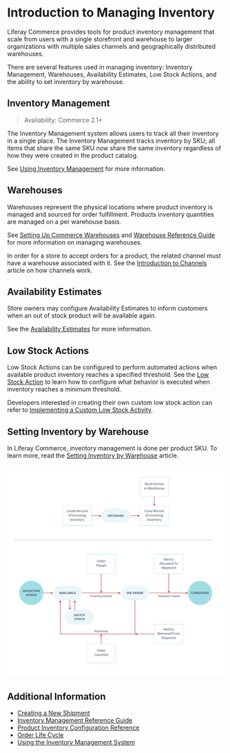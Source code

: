 # Introduction to Managing Inventory

Liferay Commerce provides tools for product inventory management that scale from users with a single storefront and warehouse to larger organizations with multiple sales channels and geographically distributed warehouses.

There are several features used in managing inventory: Inventory Management, Warehouses, Availability Estimates, Low Stock Actions, and the ability to set inventory by warehouse.

## Inventory Management

> Availability: Commerce 2.1+

The Inventory Management system allows users to track all their inventory in a single place. The Inventory Management tracks inventory by SKU; all items that share the same SKU now share the same inventory regardless of how they were created in the product catalog.

See [Using Inventory Management](./using-the-inventory-management-system.md) for more information.

## Warehouses

Warehouses represent the physical locations where product inventory is managed and sourced for order fulfillment. Products inventory quantities are managed on a per warehouse basis.

See [Setting Up Commerce Warehouses](./setting-up-commerce-warehouses.md) and [Warehouse Reference Guide](./warehouse-reference-guide.md) for more information on managing warehouses.

In order for a store to accept orders for a product, the related channel must have a warehouse associated with it. See the [Introduction to Channels](../../starting-a-store/channels/introduction-to-channels.md) article on how channels work.

## Availability Estimates

Store owners may configure Availability Estimates to inform customers when an out of stock product will be available again.

See the [Availability Estimates](./availability-estimates.md) for more information.

## Low Stock Actions

Low Stock Actions can be configured to perform automated actions when available product inventory reaches a specified threshold. See the [Low Stock Action](./low-stock-action.md) to learn how to configure what behavior is executed when inventory reaches a minimum threshold.

Developers interested in creating their own custom low stock action can refer to [Implementing a Custom Low Stock Activity](../../developer-guide/implementing-a-custom-low-stock-activity.md).

## Setting Inventory by Warehouse

In Liferay Commerce, inventory management is done per product SKU. To learn more, read the [Setting Inventory by Warehouse](./setting-inventory-by-warehouse.md) article.

![Inventory life cycle](./introduction-to-managing-inventory/images/01.png)

## Additional Information

* [Creating a New Shipment](../../orders-and-fulfillment/shipments/creating-a-shipment.md)
* [Inventory Management Reference Guide](./inventory-management-reference-guide.md)
* [Product Inventory Configuration Reference](./product-inventory-configuration-reference.md)
* [Order Life Cycle](../../orders-and-fulfillment/orders/order-life-cycle.md)
* [Using the Inventory Management System](./using-the-inventory-management-system.md)
